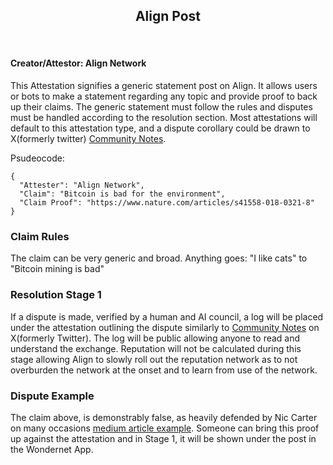 <h2 align="center">Align Post </h2><br />

<h4>Creator/Attestor: Align Network</h4>

This Attestation signifies a generic statement post on Align. It allows users or bots to make a statement regarding any topic and provide proof to back up their claims. The generic statement must follow the rules and disputes must be handled according to the resolution section. Most attestations will default to this attestation type, and a dispute corollary could be drawn to X(formerly twitter) [Community Notes](https://communitynotes.x.com/guide/en/about/introduction).

Psudeocode:

```
{
  "Attester": "Align Network",
  "Claim": "Bitcoin is bad for the environment",
  "Claim Proof": "https://www.nature.com/articles/s41558-018-0321-8"
}
```

### Claim Rules

The claim can be very generic and broad. Anything goes: "I like cats" to "Bitcoin mining is bad"

### Resolution Stage 1

If a dispute is made, verified by a human and AI council, a log will be placed under the attestation outlining the dispute similarly to [Community Notes](https://communitynotes.x.com/guide/en/about/introduction) on X(formerly Twitter). The log will be public allowing anyone to read and understand the exchange. Reputation will not be calculated during this stage allowing Align to slowly roll out the reputation network as to not overburden the network at the onset and to learn from use of the network.

### Dispute Example

The claim above, is demonstrably false, as heavily defended by Nic Carter on many occasions [medium article example](https://medium.com/@nic__carter/comments-on-the-white-house-report-on-the-climate-implications-of-crypto-mining-8d65d30ec942). Someone can bring this proof up against the attestation and in Stage 1, it will be shown under the post in the Wondernet App.







